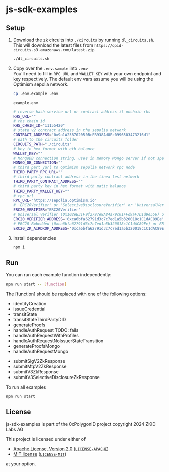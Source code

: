# js-sdk-examples

## Setup

1. Download the zk circuits into `./circuits` by running `dl_circuits.sh`. This will download the latest files from `https://opid-circuits.s3.amazonaws.com/latest.zip`

    ```bash
    ./dl_circuits.sh
    ```

2. Copy over the `.env.sample` into `.env`  
  You'll need to fill in `RPC_URL` and `WALLET_KEY` with your own endpoint and key respectively. The default env vars assume you will be using the Optimism sepolia network.

    ```bash
    cp .env.example .env
    ```

    `example.env`

    ```bash
    # reverse hash service url or contract address if onchain rhs
    RHS_URL=""
    # rhs chain id
    RHS_CHAIN_ID="11155420"
    # state v2 contract address in the sepolia network
    CONTRACT_ADDRESS="0x9a1A258702050BcFB938Ad8Ec0996503473216d1"
    # path to the circuits folder
    CIRCUITS_PATH="./circuits" 
    # key in hex format with eth balance
    WALLET_KEY="" 
    # MongoDB connection string, uses in memory Mongo server if not specified
    MONGO_DB_CONNECTION=""
    # third part yurl to optimism sepolia network rpc node
    THIRD_PARTY_RPC_URL="" 
    # third party contract address in the linea test network
    THIRD_PARTY_CONTRACT_ADDRESS=""
    # third party key in hex format with matic balance
    THIRD_PARTY_WALLET_KEY=""
    # rpc url
    RPC_URL="https://sepolia.optimism.io"
    # 'ERC20Verifier' or 'SelectiveDisclosureVerifier' or 'UniversalVerifier'
    ERC20_VERIFIER="ERC20Verifier" 
    # Universal Verifier (0x102eB31F9f2797e8A84a79c01FFd9aF7D1d9e556) or ERC20 Verifier (0xca6bfa62791d3c7c7ed1a5b320018c1C1dAC89Ee)  or SelectiveDisclosureVerifier (0x9001f41Fbe63fF09635Fe8Dfc532035BA34348B9)
    ERC20_VERIFIER_ADDRESS='0xca6bfa62791d3c7c7ed1a5b320018c1C1dAC89Ee' 
    # ERC20 Embedded (0xca6bfa62791d3c7c7ed1a5b320018c1C1dAC89Ee) or ERC20 Universally linked (0x76A9d02221f4142bbb5C07E50643cCbe0Ed6406C) or ERC20 Selective disclosure (0x9001f41Fbe63fF09635Fe8Dfc532035BA34348B9)
    ERC20_ZK_AIRDROP_ADDRESS='0xca6bfa62791d3c7c7ed1a5b320018c1C1dAC89Ee' 
    ```

3. Install dependencies

    ```bash
    npm i 
    ```

## Run

You can run each example function independently:

```bash
npm run start -- [function]
```

The [function] should be replaced with one of the following options:

- identityCreation  
- issueCredential  
- transitState 
- transitStateThirdPartyDID 
- generateProofs
- handleAuthRequest TODO: fails
- handleAuthRequestWithProfiles
- handleAuthRequestNoIssuerStateTransition
- generateProofsMongo
- handleAuthRequestMongo
<!-- TODO: update these to be capable of running them all together -->
- submitSigV2ZkResponse
- submitMtpV2ZkResponse
- submitV3ZkResponse
- submitV3SelectiveDisclosureZkResponse

To run all examples

```bash
npm run start
```

## License

js-sdk-examples is part of the 0xPolygonID project copyright 2024 ZKID Labs AG

This project is licensed under either of

- [Apache License, Version 2.0](https://www.apache.org/licenses/LICENSE-2.0) ([`LICENSE-APACHE`](LICENSE-APACHE))
- [MIT license](https://opensource.org/licenses/MIT) ([`LICENSE-MIT`](LICENSE-MIT))

at your option.
